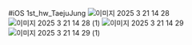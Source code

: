 #iOS 1st_hw_TaejuJung
![이미지 2025  3  21  14 28](https://github.com/user-attachments/assets/35a8ba01-ff1a-4112-a5e2-d574669d5288)
![이미지 2025  3  21  14 28 (1)](https://github.com/user-attachments/assets/04bd9f40-1c53-47c2-b88f-1278b21e270e)
![이미지 2025  3  21  14 29](https://github.com/user-attachments/assets/d0a8062b-2f36-4ed8-8442-db4cefafc1ff)
![이미지 2025  3  21  14 29 (1)](https://github.com/user-attachments/assets/e9942b67-8a24-4314-b1bf-5c9717da05e5)
